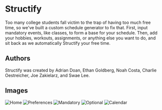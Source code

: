 # Structify

Too many college students fall victim to the trap of having too much free time, so we've built a custom schedule generator to fix that. First, input mandatory events, like classes, to form a base for your schedule. Then, add your hobbies, workouts, assignments, or anything else you want to do, and sit back as we automatically Structify your free time.

## Authors

Structify was created by Adrian Doan, Ethan Goldberg, Noah Costa, Charlie Oestreicher, Joe Zakielarz, and Swae Lee.

## Images

![Home](https://user-images.githubusercontent.com/23621657/194151817-e6cad74d-0c74-403f-9678-c63b7aa3117c.jpeg)
![Preferences](https://user-images.githubusercontent.com/23621657/194151860-e3f3bdff-5489-449b-97d9-4840665bf84c.jpeg)
![Mandatory](https://user-images.githubusercontent.com/23621657/194151906-493740f3-14b9-4e45-959c-3e3fd0d24c15.jpeg)
![Optional](https://user-images.githubusercontent.com/23621657/194151919-4186bb78-cdf3-4c21-91b1-d7da2542380c.jpeg)
![Calendar](https://user-images.githubusercontent.com/23621657/194151927-49d26a5e-7d1d-42d2-bf9a-f53cc2dcce95.jpeg)
